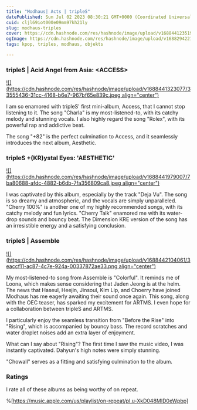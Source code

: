 ```yaml
---
title: "Modhaus| Acts | tripleS"
datePublished: Sun Jul 02 2023 08:30:21 GMT+0000 (Coordinated Universal Time)
cuid: cljl69iot000e09mm97kh21ly
slug: modhaus-triples
cover: https://cdn.hashnode.com/res/hashnode/image/upload/v1688441235196/e8dac2aa-5f9e-4c55-b99e-d0cdec6749f1.webp
ogImage: https://cdn.hashnode.com/res/hashnode/image/upload/v1688294221981/f43d93f8-badf-4a01-8195-d43062584160.jpeg
tags: kpop, triples, modhaus, objekts

---
```


### **tripleS | Acid Angel from Asia: &lt;ACCESS&gt;**

[![](https://cdn.hashnode.com/res/hashnode/image/upload/v1688441323077/33555436-31cc-4168-b6e7-967bf65e839c.jpeg align="center")](https://www.musicplaza.com/products/%ED%8A%B8%EB%A6%AC%ED%94%8C%EC%97%90%EC%8A%A4-triples-acid-angel-from-asia-access)

I am so enamored with tripleS' first mini-album, Access, that I cannot stop listening to it. The song "Charla" is my most-listened-to, with its catchy melody and stunning vocals. I also highly regard the song "Rolex", with its powerful rap and addictive beat.

The song "+82" is the perfect culmination to Access, and it seamlessly introduces the next album, Aesthetic.

### **tripleS +(KR)ystal Eyes: 'AESTHETIC'**

[![](https://cdn.hashnode.com/res/hashnode/image/upload/v1688441979007/7ba80688-afdc-4882-b6db-7fa356809ca8.jpeg align="center")](https://www.musicplaza.com/products/%ED%8A%B8%EB%A6%AC%ED%94%8C%EC%97%90%EC%8A%A4-triples-krystal-eyes-aesthetic)

I was captivated by this album, especially by the track "Deja Vu". The song is so dreamy and atmospheric, and the vocals are simply unparalleled. "Cherry 100%" is another one of my highly recommended songs, with its catchy melody and fun lyrics. "Cherry Talk" enamored me with its water-drop sounds and bouncy beat. The Dimension KRE version of the song has an irresistible energy and a satisfying conclusion.

### **tripleS | Assemble**

[![](https://cdn.hashnode.com/res/hashnode/image/upload/v1688442104061/3eaccf11-ac87-4c7e-924a-00337872ae33.png align="center")](https://www.musicplaza.com/products/%ED%8A%B8%EB%A6%AC%ED%94%8C%EC%97%90%EC%8A%A4-triples-mini-album-assemble)

My most-listened-to song from Assemble is "Colorful". It reminds me of Loona, which makes sense considering that Jaden Jeong is at the helm. The news that Haseul, Heejin, Jinsoul, Kim Lip, and Choerry have joined Modhaus has me eagerly awaiting their sound once again. This song, along with the OEC teaser, has sparked my excitement for ARTMS. I even hope for a collaboration between tripleS and ARTMS.

I particularly enjoy the seamless transition from "Before the Rise" into "Rising", which is accompanied by bouncy bass. The record scratches and water droplet noises add an extra layer of enjoyment.

What can I say about "Rising"? The first time I saw the music video, I was instantly captivated. Dahyun's high notes were simply stunning.

"Chowall" serves as a fitting and satisfying culmination to the album.

### Ratings

  
I rate all of these albums as being worthy of on repeat.

%[https://music.apple.com/us/playlist/on-repeat/pl.u-XkD048MID0eWpbp]